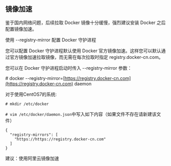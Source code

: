 ## 镜像加速

鉴于国内网络问题，后续拉取 Docker 镜像十分缓慢，强烈建议安装 Docker 之后配置镜像加速。

使用 --registry-mirror 配置 Docker 守护进程

您可以配置 Docker 守护进程默认使用 Docker 官方镜像加速。这样您可以默认通过官方镜像加速拉取镜像，而无需在每次拉取时指定 registry.docker-cn.com。

您可以在 Docker 守护进程启动时传入 --registry-mirror 参数：

\# docker --registry-mirror=[https://registry.docker-cn.com](https://registry.docker-cn.com) daemon

对于使用CentOS7的系统:

`# mkdir /etc/docker`

`# vim /etc/docker/daemon.json`中写入如下内容（如果文件不存在请新建该文件）

```
{
  "registry-mirrors": [
    "https://https://registry.docker-cn.com"
  ]
}
```

建议：使用阿里云镜像加速

